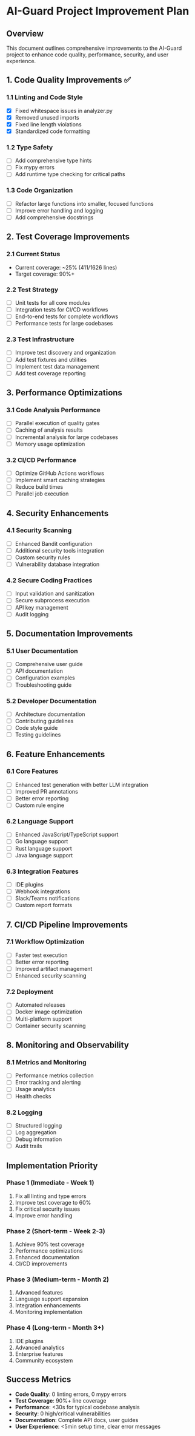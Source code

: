 # AI-Guard Project Improvement Plan

## Overview
This document outlines comprehensive improvements to the AI-Guard project to enhance code quality, performance, security, and user experience.

## 1. Code Quality Improvements ✅

### 1.1 Linting and Code Style
- [x] Fixed whitespace issues in analyzer.py
- [x] Removed unused imports
- [x] Fixed line length violations
- [x] Standardized code formatting

### 1.2 Type Safety
- [ ] Add comprehensive type hints
- [ ] Fix mypy errors
- [ ] Add runtime type checking for critical paths

### 1.3 Code Organization
- [ ] Refactor large functions into smaller, focused functions
- [ ] Improve error handling and logging
- [ ] Add comprehensive docstrings

## 2. Test Coverage Improvements

### 2.1 Current Status
- Current coverage: ~25% (411/1626 lines)
- Target coverage: 90%+

### 2.2 Test Strategy
- [ ] Unit tests for all core modules
- [ ] Integration tests for CI/CD workflows
- [ ] End-to-end tests for complete workflows
- [ ] Performance tests for large codebases

### 2.3 Test Infrastructure
- [ ] Improve test discovery and organization
- [ ] Add test fixtures and utilities
- [ ] Implement test data management
- [ ] Add test coverage reporting

## 3. Performance Optimizations

### 3.1 Code Analysis Performance
- [ ] Parallel execution of quality gates
- [ ] Caching of analysis results
- [ ] Incremental analysis for large codebases
- [ ] Memory usage optimization

### 3.2 CI/CD Performance
- [ ] Optimize GitHub Actions workflows
- [ ] Implement smart caching strategies
- [ ] Reduce build times
- [ ] Parallel job execution

## 4. Security Enhancements

### 4.1 Security Scanning
- [ ] Enhanced Bandit configuration
- [ ] Additional security tools integration
- [ ] Custom security rules
- [ ] Vulnerability database integration

### 4.2 Secure Coding Practices
- [ ] Input validation and sanitization
- [ ] Secure subprocess execution
- [ ] API key management
- [ ] Audit logging

## 5. Documentation Improvements

### 5.1 User Documentation
- [ ] Comprehensive user guide
- [ ] API documentation
- [ ] Configuration examples
- [ ] Troubleshooting guide

### 5.2 Developer Documentation
- [ ] Architecture documentation
- [ ] Contributing guidelines
- [ ] Code style guide
- [ ] Testing guidelines

## 6. Feature Enhancements

### 6.1 Core Features
- [ ] Enhanced test generation with better LLM integration
- [ ] Improved PR annotations
- [ ] Better error reporting
- [ ] Custom rule engine

### 6.2 Language Support
- [ ] Enhanced JavaScript/TypeScript support
- [ ] Go language support
- [ ] Rust language support
- [ ] Java language support

### 6.3 Integration Features
- [ ] IDE plugins
- [ ] Webhook integrations
- [ ] Slack/Teams notifications
- [ ] Custom report formats

## 7. CI/CD Pipeline Improvements

### 7.1 Workflow Optimization
- [ ] Faster test execution
- [ ] Better error reporting
- [ ] Improved artifact management
- [ ] Enhanced security scanning

### 7.2 Deployment
- [ ] Automated releases
- [ ] Docker image optimization
- [ ] Multi-platform support
- [ ] Container security scanning

## 8. Monitoring and Observability

### 8.1 Metrics and Monitoring
- [ ] Performance metrics collection
- [ ] Error tracking and alerting
- [ ] Usage analytics
- [ ] Health checks

### 8.2 Logging
- [ ] Structured logging
- [ ] Log aggregation
- [ ] Debug information
- [ ] Audit trails

## Implementation Priority

### Phase 1 (Immediate - Week 1)
1. Fix all linting and type errors
2. Improve test coverage to 60%
3. Fix critical security issues
4. Improve error handling

### Phase 2 (Short-term - Week 2-3)
1. Achieve 90% test coverage
2. Performance optimizations
3. Enhanced documentation
4. CI/CD improvements

### Phase 3 (Medium-term - Month 2)
1. Advanced features
2. Language support expansion
3. Integration enhancements
4. Monitoring implementation

### Phase 4 (Long-term - Month 3+)
1. IDE plugins
2. Advanced analytics
3. Enterprise features
4. Community ecosystem

## Success Metrics

- **Code Quality**: 0 linting errors, 0 mypy errors
- **Test Coverage**: 90%+ line coverage
- **Performance**: <30s for typical codebase analysis
- **Security**: 0 high/critical vulnerabilities
- **Documentation**: Complete API docs, user guides
- **User Experience**: <5min setup time, clear error messages
